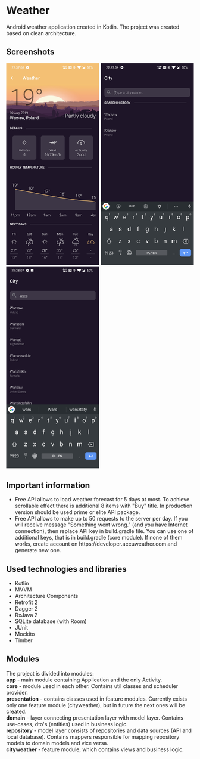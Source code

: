 <h1>Weather</h1>
Android weather application created in Kotlin. The project was created based on clean architecture.

<h2>Screenshots</h2>
<p float="left">
<img src="https://github.com/Hobbajt/Weather_android/blob/master/screenshots/1.jpg" width="250" />
<img src="https://github.com/Hobbajt/Weather_android/blob/master/screenshots/2.jpg" width="250" />
<img src="https://github.com/Hobbajt/Weather_android/blob/master/screenshots/3.jpg" width="250" />
</p>

<h2>Important information</h2>
<ul>
<li>Free API allows to load weather forecast for 5 days at most. To achieve scrollable effect there is additional 8 items with "Buy" title. In production version should be used prime or elite API package.</li>
<li>Free API allows to make up to 50 requests to the server per day. If you will receive message "Something went wrong." (and you have Internet connection), then replace API key in build.gradle file. You can use one of additional keys, that is in build.gradle (core module). If none of them works, create account on https://developer.accuweather.com and generate new one.</li></ul>

<h2>Used technologies and libraries</h2>
<ul>
<li>Kotlin</li>
<li>MVVM</li>
<li>Architecture Components</li>
<li>Retrofit 2</li>
<li>Dagger 2</li>
<li>RxJava 2</li>
<li>SQLite database (with Room)</li>
<li>JUnit</li>
<li>Mockito</li>
<li>Timber</li>
</ul>

<h2>Modules</h2>
The project is divided into modules: <br>
<b>app</b> - main module containing Application and the only Activity.<br>
<b>core</b> - module used in each other. Contains util classes and scheduler provider.<br>
<b>presentation</b> - contains classes used in feature modules. Currently exists only one feature 
module (cityweather), but in future the next ones will be created.<br>
<b>domain</b> - layer connecting presentation layer with model layer. Contains use-cases, dto's (entities) used in business logic.<br>
<b>repository</b> - model layer consists of repositories and data sources (API and local database). Contains mappers responsible for mapping repository models to domain models and vice versa.<br>
<b>cityweather</b> - feature module, which contains views and business logic.
